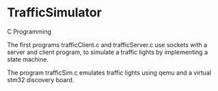 # TrafficSimulator
C Programming

The first programs trafficClient.c and trafficServer.c use sockets with a server and client program, to simulate a traffic lights by implementing a state machine.


The program trafficSim.c emulates traffic lights using qemu and a virtual stm32 discovery board.

